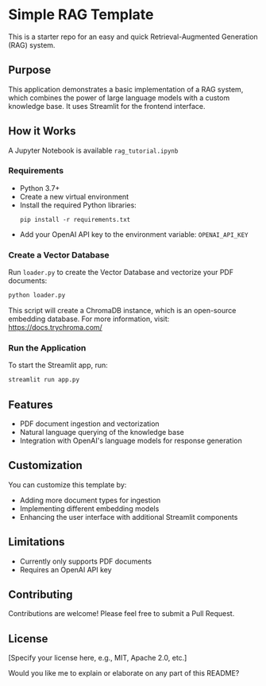# Simple RAG Template

This is a starter repo for an easy and quick Retrieval-Augmented Generation (RAG) system.

## Purpose

This application demonstrates a basic implementation of a RAG system, which combines the power of large language models with a custom knowledge base. It uses Streamlit for the frontend interface.

## How it Works

A Jupyter Notebook is available `rag_tutorial.ipynb`

### Requirements

- Python 3.7+
- Create a new virtual environment
- Install the required Python libraries:
  ```
  pip install -r requirements.txt
  ```
- Add your OpenAI API key to the environment variable: `OPENAI_API_KEY`


### Create a Vector Database

Run `loader.py` to create the Vector Database and vectorize your PDF documents:

```bash
python loader.py
```

This script will create a ChromaDB instance, which is an open-source embedding database. For more information, visit: https://docs.trychroma.com/

### Run the Application

To start the Streamlit app, run:

```bash
streamlit run app.py
```

## Features

- PDF document ingestion and vectorization
- Natural language querying of the knowledge base
- Integration with OpenAI's language models for response generation

## Customization

You can customize this template by:
- Adding more document types for ingestion
- Implementing different embedding models
- Enhancing the user interface with additional Streamlit components

## Limitations

- Currently only supports PDF documents
- Requires an OpenAI API key

## Contributing

Contributions are welcome! Please feel free to submit a Pull Request.

## License

[Specify your license here, e.g., MIT, Apache 2.0, etc.]

Would you like me to explain or elaborate on any part of this README?
